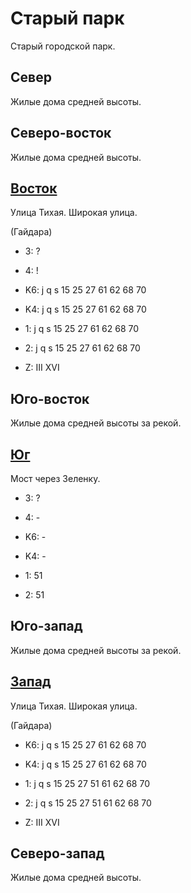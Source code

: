 # Старый парк

Старый городской парк.

## Север

Жилые дома средней высоты.

## Северо-восток

Жилые дома средней высоты.

## [Восток](./10540092.md)

Улица Тихая.
Широкая улица.

(Гайдара)

* 3:    ?
* 4:    !

* K6:   j   q   s
        15  25  27  61  62  68  70
* K4:   j   q   s
        15  25  27  61  62  68  70
* 1:    j   q   s
        15  25  27  61  62  68  70
* 2:    j   q   s
        15  25  27  61  62  68  70

* Z:    III XVI

## Юго-восток

Жилые дома средней высоты за рекой.

## [Юг](./515085.md)

Мост через Зеленку.

* 3:    ?
* 4:    -

* K6:   -
* K4:   -
* 1:    51
* 2:    51

## Юго-запад

Жилые дома средней высоты за рекой.

## [Запад](./10510090.md)

Улица Тихая.
Широкая улица.

(Гайдара)

* K6:   j   q   s
        15  25  27  61  62  68  70
* K4:   j   q   s
        15  25  27  61  62  68  70
* 1:    j   q   s
        15  25  27  51  61  62  68  70
* 2:    j   q   s
        15  25  27  51  61  62  68  70

* Z:    III XVI

## Северо-запад

Жилые дома средней высоты.
